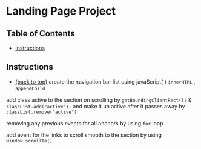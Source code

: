 # Landing Page Project

## Table of Contents

* [Instructions](#instructions)

## Instructions
* [(back to top)](#table-of-contents)
create the navigation bar list using javaScript( )
`innerHTML` , `appendChild`

add class active to the section on scrolling 
by `getBoundingClientRect();` & `classList.add("active");`
and make it un active after it passes away
by `classList.remove("active")`

removing any previous events for all anchors by using `for` loop

add event for the links to scroll smooth to the section by using `window.scrollTo()`